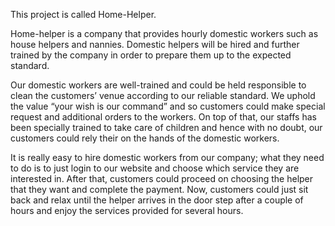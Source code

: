 This project is called Home-Helper.

Home-helper is a company that provides hourly domestic workers such as house helpers and nannies. Domestic helpers will be hired and further trained by the company in order to prepare them up to the expected standard.

Our domestic workers are well-trained and could be held responsible to clean the customers’ venue according to our reliable standard. We uphold the value “your wish is our command” and so customers could make special request and additional orders to the workers. On top of that, our staffs has been specially trained to take care of children and hence with no doubt, our customers could rely their on the hands of the domestic workers.

It is really easy to hire domestic workers from our company; what they need to do is to just login to our website and choose which service they are interested in. After that, customers could proceed on choosing the helper that they want and complete the payment. Now, customers could just sit back and relax until the helper arrives in the door step after a couple of hours and enjoy the services provided for several hours.
